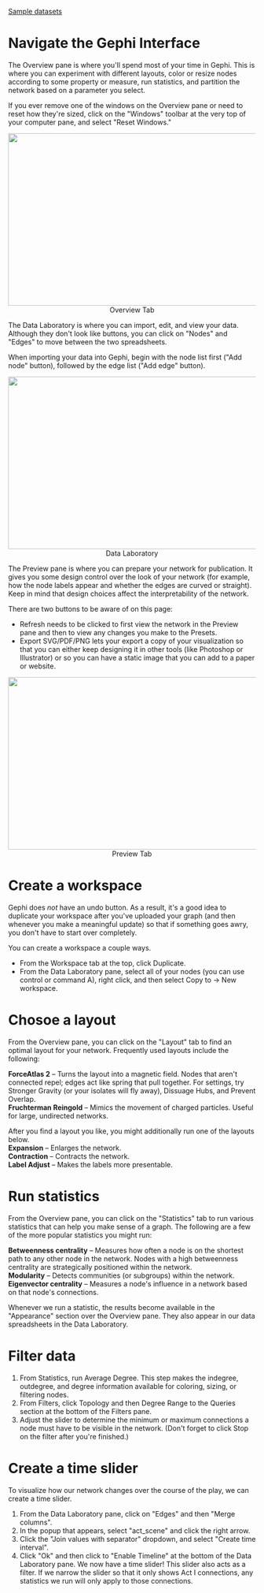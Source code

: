 [Sample datasets](https://github.com/gephi/gephi/wiki/Datasets)

# Navigate the Gephi Interface

The Overview pane is where you'll spend most of your time in Gephi. This is where you can experiment with different layouts, color or resize nodes according to some property or measure, run statistics, and partition the network based on a parameter you select.  

If you ever remove one of the windows on the Overview pane or need to reset how they're sized, click on the "Windows" toolbar at the very top of your computer pane, and select "Reset Windows."

<p align="center"><img width="700" height="350" src="https://github.com/cderose/dh-courses/blob/master/images/gephi-overview.png"></br>Overview Tab</p>

The Data Laboratory is where you can import, edit, and view your data. Although they don't look like buttons, you can click on "Nodes" and "Edges" to move between the two spreadsheets.  

When importing your data into Gephi, begin with the node list first ("Add node" button), followed by the edge list ("Add edge" button).

<p align="center"><img width="700" height="350" src="https://github.com/cderose/dh-courses/blob/master/images/gephi-dataLab.png"></br>Data Laboratory</p>

The Preview pane is where you can prepare your network for publication. It gives you some design control over the look of your network (for example, how the node labels appear and whether the edges are curved or straight). Keep in mind that design choices affect the interpretability of the network.

There are two buttons to be aware of on this page:
- Refresh needs to be clicked to first view the network in the Preview pane and then to view any changes you make to the Presets.
- Export SVG/PDF/PNG lets your export a copy of your visualization so that you can either keep designing it in other tools (like Photoshop or Illustrator) or so you can have a static image that you can add to a paper or website.
<p align="center"><img width="700" height="350" src="https://github.com/cderose/dh-courses/blob/master/images/gephi-publish.png"></br>Preview Tab</p>

# Create a workspace
Gephi does *not* have an undo button. As a result, it's a good idea to duplicate your workspace after you've uploaded your graph (and then whenever you make a meaningful update) so that if something goes awry, you don't have to start over completely.  

You can create a workspace a couple ways.
- From the Workspace tab at the top, click Duplicate.
- From the Data Laboratory pane, select all of your nodes (you can use control or command A), right click, and then select Copy to -> New workspace.  

# Chosoe a layout
From the Overview pane, you can click on the "Layout" tab to find an optimal layout for your network. Frequently used layouts include the following:  

**ForceAtlas 2** – Turns the layout into a magnetic field. Nodes that aren't connected repel; edges act like spring that pull together.  For settings, try Stronger Gravity (or your isolates will fly away), Dissuage Hubs, and Prevent Overlap.  
**Fruchterman Reingold** – Mimics the movement of charged particles. Useful for large, undirected networks.  

After you find a layout you like, you might additionally run one of the layouts below.  
**Expansion** – Enlarges the network.  
**Contraction** – Contracts the network.  
**Label Adjust** – Makes the labels more presentable.  

# Run statistics
From the Overview pane, you can click on the "Statistics" tab to run various statistics that can help you make sense of a graph. The following are a few of the more popular statistics you might run:  

**Betweenness centrality** – Measures how often a node is on the shortest path to any other node in the network. Nodes with a high betweenness centrality are strategically positioned within the network.  
**Modularity** – Detects communities (or subgroups) within the network.  
**Eigenvector centrality** – Measures a node's influence in a network based on that node's connections.  

Whenever we run a statistic, the results become available in the "Appearance" section over the Overview pane. They also appear in our data spreadsheets in the Data Laboratory.

# Filter data
1. From Statistics, run Average Degree. This step makes the indegree, outdegree, and degree information available for coloring, sizing, or filtering nodes.
2. From Filters, click Topology and then Degree Range to the Queries section at the bottom of the Filters pane.
3. Adjust the slider to determine the minimum or maximum connections a node must have to be visible in the network. (Don't forget to click Stop on the filter after you're finished.)

# Create a time slider
To visualize how our network changes over the course of the play, we can create a time slider.  
1. From the Data Laboratory pane, click on "Edges" and then "Merge columns".
2. In the popup that appears, select "act_scene" and click the right arrow.
3. Click the "Join values with separator" dropdown, and select "Create time interval".
4. Click "Ok" and then click to "Enable Timeline" at the bottom of the Data Laboratory pane.
We now have a time slider! This slider also acts as a filter. If we narrow the slider so that it only shows Act I connections, any statistics we run will only apply to those connections.

